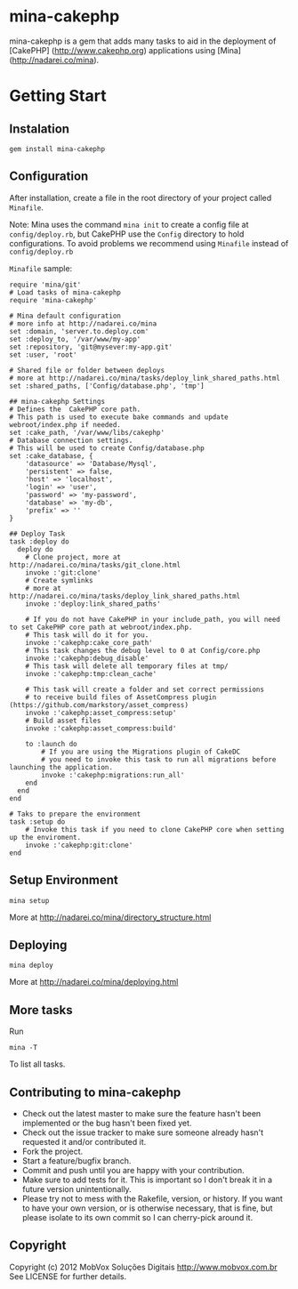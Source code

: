 # mina-cakephp

mina-cakephp is a gem that adds many tasks to aid in the deployment of [CakePHP] (http://www.cakephp.org) applications
using [Mina] (http://nadarei.co/mina).

# Getting Start

## Instalation
	
	gem install mina-cakephp

## Configuration

After installation, create a file in the root directory of your project called `Minafile`.

Note: Mina uses the command `mina init` to create a config file at `config/deploy.rb`, but CakePHP use the `Config` directory to hold configurations.
To avoid problems we recommend using `Minafile` instead of `config/deploy.rb`

`Minafile` sample:

	require 'mina/git'
	# Load tasks of mina-cakephp
	require 'mina-cakephp'

	# Mina default configuration
	# more info at http://nadarei.co/mina
	set :domain, 'server.to.deploy.com' 
	set :deploy_to, '/var/www/my-app'
	set :repository, 'git@mysever:my-app.git'
	set :user, 'root'

	# Shared file or folder between deploys
	# more at http://nadarei.co/mina/tasks/deploy_link_shared_paths.html
	set :shared_paths, ['Config/database.php', 'tmp']

	## mina-cakephp Settings
	# Defines the  CakePHP core path. 
	# This path is used to execute bake commands and update webroot/index.php if needed.
	set :cake_path, '/var/www/libs/cakephp'
	# Database connection settings.
	# This will be used to create Config/database.php
	set :cake_database, {
		'datasource' => 'Database/Mysql',
		'persistent' => false,
		'host' => 'localhost',
		'login' => 'user',
		'password' => 'my-password',
		'database' => 'my-db',
		'prefix' => ''
	}

	## Deploy Task
	task :deploy do
	  deploy do
	  	# Clone project, more at http://nadarei.co/mina/tasks/git_clone.html
	    invoke :'git:clone'
	    # Create symlinks
	    # more at http://nadarei.co/mina/tasks/deploy_link_shared_paths.html
	    invoke :'deploy:link_shared_paths'
	    
	    # If you do not have CakePHP in your include_path, you will need to set CakePHP core path at webroot/index.php.
	    # This task will do it for you.
	    invoke :'cakephp:cake_core_path'
	    # This task changes the debug level to 0 at Config/core.php
	    invoke :'cakephp:debug_disable'
	    # This task will delete all temporary files at tmp/
	    invoke :'cakephp:tmp:clean_cache'

	    # This task will create a folder and set correct permissions 
	    # to receive build files of AssetCompress plugin (https://github.com/markstory/asset_compress)
	    invoke :'cakephp:asset_compress:setup'
	    # Build asset files
	    invoke :'cakephp:asset_compress:build'

	    to :launch do
	    	# If you are using the Migrations plugin of CakeDC
	    	# you need to invoke this task to run all migrations before launching the application.
	    	invoke :'cakephp:migrations:run_all'
	    end
	  end
	end

	# Taks to prepare the environment
	task :setup do
	    # Invoke this task if you need to clone CakePHP core when setting up the enviroment.
	    invoke :'cakephp:git:clone'
	end

## Setup Environment

	mina setup

More at http://nadarei.co/mina/directory_structure.html

## Deploying

	mina deploy

More at http://nadarei.co/mina/deploying.html

## More tasks

Run

	mina -T

To list all tasks.

## Contributing to mina-cakephp
 
* Check out the latest master to make sure the feature hasn't been implemented or the bug hasn't been fixed yet.
* Check out the issue tracker to make sure someone already hasn't requested it and/or contributed it.
* Fork the project.
* Start a feature/bugfix branch.
* Commit and push until you are happy with your contribution.
* Make sure to add tests for it. This is important so I don't break it in a future version unintentionally.
* Please try not to mess with the Rakefile, version, or history. If you want to have your own version, or is otherwise necessary, that is fine, but please isolate to its own commit so I can cherry-pick around it.

## Copyright

Copyright (c) 2012 MobVox Soluções Digitais http://www.mobvox.com.br
See LICENSE for further details.